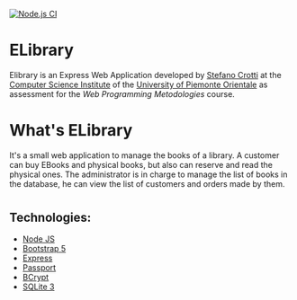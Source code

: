 [![Node.js CI](https://github.com/stecrotti1/ELibrary/actions/workflows/node.js.yml/badge.svg?branch=master)](https://github.com/stecrotti1/ELibrary/actions/workflows/node.js.yml)

# ELibrary

Elibrary is an Express Web Application developed by [Stefano Crotti](https://github.com/stecrotti1) at the [Computer Science Institute](http://www.di.unipmn.it/) of the [University of Piemonte Orientale](http://www.uniupo.it/) as assessment for the *Web Programming Metodologies* course.

#

# What's ELibrary

It's a small web application to manage the books of a library. A customer can buy EBooks and physical books, but also can reserve and read the physical ones.
The administrator is in charge to manage the list of books in the database, he can view the list of customers and orders made by them.

#

## Technologies:

* [Node JS](https://nodejs.org/en/)
* [Bootstrap 5](https://getbootstrap.com/)
* [Express](https://expressjs.com/)
* [Passport](http://www.passportjs.org/)
* [BCrypt](https://www.npmjs.com/package/bcrypt)
* [SQLite 3](https://www.npmjs.com/package/sqlite3)